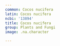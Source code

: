 ```yaml
---
common: Cocos nucifera
latin: Cocos nucifera
ncbi: '13894'
title: Cocos nucifera
group: Plants and Fungi
image: .na.character

---
```

